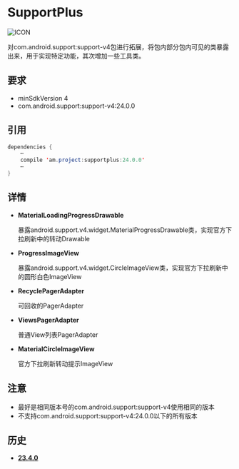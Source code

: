 # SupportPlus
![ICON](https://github.com/AlexMofer/ProjectX/blob/master/supportplus/icon.png)

对com.android.support:support-v4包进行拓展，将包内部分包内可见的类暴露出来，用于实现特定功能，其次增加一些工具类。
## 要求
- minSdkVersion 4
- com.android.support:support-v4:24.0.0

## 引用
```java
dependencies {
    ⋯
    compile 'am.project:supportplus:24.0.0'
    ⋯
}
```
## 详情
- **MaterialLoadingProgressDrawable**

    暴露android.support.v4.widget.MaterialProgressDrawable类，实现官方下拉刷新中的转动Drawable
- **ProgressImageView**

    暴露android.support.v4.widget.CircleImageView类，实现官方下拉刷新中的圆形白色ImageView
- **RecyclePagerAdapter**

    可回收的PagerAdapter

- **ViewsPagerAdapter**

    普通View列表PagerAdapter
- **MaterialCircleImageView**

    官方下拉刷新转动提示ImageView

## 注意
- 最好是相同版本号的com.android.support:support-v4使用相同的版本
- 不支持com.android.support:support-v4:24.0.0以下的所有版本

## 历史
- [**23.4.0**](https://github.com/AlexMofer/ProjectX/tree/master/supportplus/history/23.4.0)